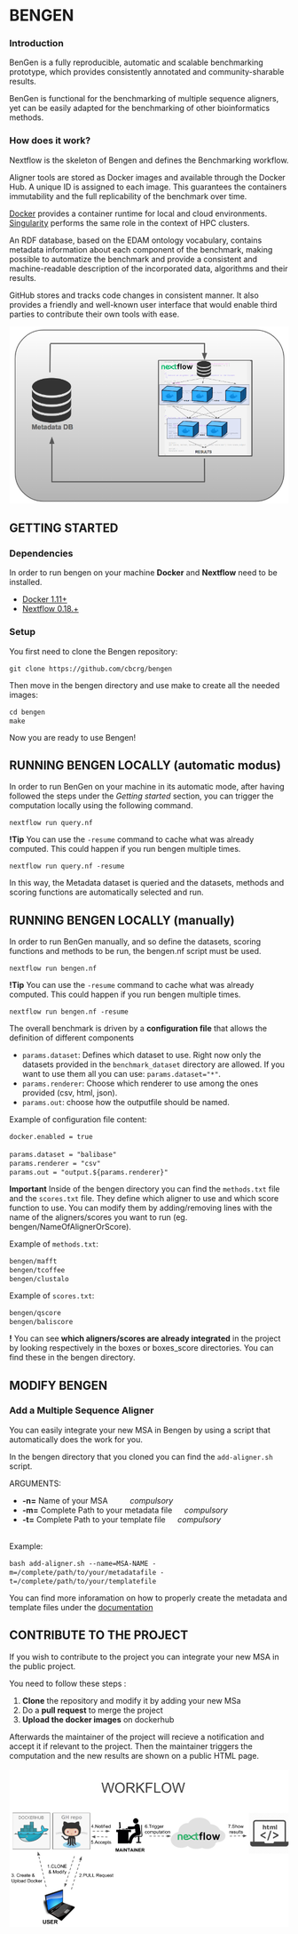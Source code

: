 # BENGEN

### Introduction

BenGen is a fully reproducible, automatic and scalable benchmarking prototype, which provides consistently annotated and community-sharable results.

BenGen is functional for the benchmarking of multiple sequence aligners, yet can be easily adapted for the benchmarking of other bioinformatics methods.

### How does it work?

Nextflow is the skeleton of Bengen and defines the Benchmarking workflow.

Aligner tools are stored as Docker images and available through the Docker Hub. 
A unique ID is assigned to each image. This guarantees the containers immutability and 
the full replicability of the benchmark over time.  

[Docker](https://www.docker.com/) provides a container runtime for local and cloud environments. 
[Singularity](http://singularity.lbl.gov/) performs the same role in the context of HPC clusters.

An RDF database, based on the EDAM ontology vocabulary, contains metadata information about each component of the benchmark, making possible to automatize the benchmark and provide a consistent and machine-readable description of the incorporated data, algorithms and their results.

GitHub stores and tracks code changes in consistent manner. It also provides a friendly and 
well-known user interface that would enable third parties to contribute their own tools with ease. <br> 

![alt tag](https://github.com/cbcrg/bengen/blob/master/images/bg-meta.png)

## GETTING STARTED

### Dependencies 
In order to run bengen on your machine **Docker** and **Nextflow** need to be installed.

* [Docker 1.11+](http://www.docker.com) 
* [Nextflow 0.18.+](http://www.nextflow.io)

### Setup 

You first need to clone the Bengen repository: 
 
```
git clone https://github.com/cbcrg/bengen
```

Then move in the bengen directory and use make to create all the needed images:

```
cd bengen
make
```

Now you are ready to use Bengen!

## RUNNING BENGEN LOCALLY (automatic modus)

In order to run BenGen on your machine in its automatic mode, after having followed the steps under the *Getting started* section, you can trigger the computation locally using the following command.

```
nextflow run query.nf
```
**!Tip**
You can use the `-resume` command to cache what was already computed. This could happen if you run bengen multiple times.

```
nextflow run query.nf -resume
```

In this way, the Metadata dataset is queried and the datasets, methods and scoring functions are automatically selected and run.

## RUNNING BENGEN LOCALLY (manually)

In order to run BenGen manually, and so define the datasets, scoring functions and methods to be run, the bengen.nf script must be used.

```
nextflow run bengen.nf
```
**!Tip**
You can use the `-resume` command to cache what was already computed. This could happen if you run bengen multiple times.

```
nextflow run bengen.nf -resume
```


The overall benchmark is driven by a **configuration file** that allows the definition of different components 

* `params.dataset`: Defines which dataset to use. Right now only the datasets provided in the `benchmark_dataset` directory are allowed. If you want to use them all you can use: `params.dataset="*"`.
* `params.renderer`: Choose which renderer to use among the ones provided (csv, html, json). 
* `params.out`: choose how the outputfile should be named. 

Example of configuration file content: 
```
docker.enabled = true

params.dataset = "balibase"
params.renderer = "csv"
params.out = "output.${params.renderer}"
```

**Important** 
Inside of the bengen directory you can find the `methods.txt` file and the `scores.txt` file.
They define which aligner to use and which score function to use.
You can modify them by adding/removing lines with the name of the aligners/scores you want to run (eg. bengen/NameOfAlignerOrScore).

Example of `methods.txt`:

```
bengen/mafft
bengen/tcoffee
bengen/clustalo
```

Example of `scores.txt`: 

```
bengen/qscore
bengen/baliscore
```

**!**    You can see **which aligners/scores are already integrated** in the project by looking respectively in the boxes or boxes_score directories. You can find these in the bengen directory.


## MODIFY BENGEN 

### Add a Multiple Sequence Aligner 

You can easily integrate your new MSA in Bengen by using a script that automatically does the work for you.

In the bengen directory that you cloned you can find the `add-aligner.sh`  script. 

ARGUMENTS: 
 * **-n=** Name of your MSA  &emsp; &emsp; _compulsory_<br>
 * **-m=** Complete Path to your metadata file &ensp;&ensp;  _compulsory_<br>
 * **-t=** Complete Path to your template file &ensp;&ensp; _compulsory_ <br>

<br>
Example: 

    bash add-aligner.sh --name=MSA-NAME -m=/complete/path/to/your/metadatafile -t=/complete/path/to/your/templatefile 
    
You can find more inforamation on how to properly create the metadata and template files under the [documentation](https://github.com/cbcrg/bengen/blob/master/Documentation.md)


## CONTRIBUTE TO THE PROJECT
If you wish to contribute to the project you can integrate your new MSA in the public project.

You need to follow these steps : 

1. **Clone** the repository and modify it by adding your new MSa
2. Do a **pull request** to merge the project
3. **Upload the docker images** on dockerhub 

Afterwards the maintainer of the project will recieve a notification and accept it if relevant to the project. Then the maintainer triggers the computation and the new results are shown on a public HTML page.
<br><br>
![alt tag](https://github.com/cbcrg/bengen/blob/master/images/bg-02.png)


